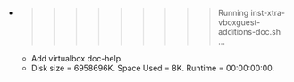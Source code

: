 * >>>>>>>>> Running inst-xtra-vboxguest-additions-doc.sh ...
  * Add virtualbox doc-help.
  * Disk size = 6958696K. Space Used = 8K. Runtime = 00:00:00:00.
